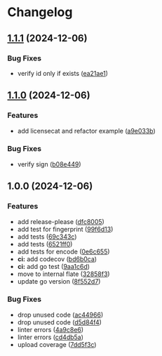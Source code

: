 # Changelog

## [1.1.1](https://github.com/vitalvas/go-license/compare/v1.1.0...v1.1.1) (2024-12-06)


### Bug Fixes

* verify id only if exists ([ea21ae1](https://github.com/vitalvas/go-license/commit/ea21ae151fee1a9ce9ffe1bc826e7017d65df45b))

## [1.1.0](https://github.com/vitalvas/go-license/compare/v1.0.0...v1.1.0) (2024-12-06)


### Features

* add licensecat and refactor example ([a9e033b](https://github.com/vitalvas/go-license/commit/a9e033ba88fc825fa2cafb926502a25a4c92ca2e))


### Bug Fixes

* verify sign ([b08e449](https://github.com/vitalvas/go-license/commit/b08e449debfe302bf040fccd803f31e3bafd83cb))

## 1.0.0 (2024-12-06)


### Features

* add release-please ([dfc8005](https://github.com/vitalvas/go-license/commit/dfc8005d12575f8c69f13048c8d39ed302408211))
* add test for fingerprint ([99f6d13](https://github.com/vitalvas/go-license/commit/99f6d1397154144e26d52101831c8fbdc20f7953))
* add tests ([69c343c](https://github.com/vitalvas/go-license/commit/69c343ce9fa0e95ee7d6729c317faa4b3bf4df95))
* add tests ([6521ff0](https://github.com/vitalvas/go-license/commit/6521ff03ebafb25f9d2b8a0ca46b1e74fcd95f4f))
* add tests for encode ([0e6c655](https://github.com/vitalvas/go-license/commit/0e6c6553a486d4948b5bada717edf21831f790d8))
* **ci:** add codecov ([bd6b0ca](https://github.com/vitalvas/go-license/commit/bd6b0ca0bbca425c1ac473af30aa76e49f9e7543))
* **ci:** add go test ([9aa1c6d](https://github.com/vitalvas/go-license/commit/9aa1c6d878ca8cdf67c43abf0d636978858da148))
* move to internal flate ([32858f3](https://github.com/vitalvas/go-license/commit/32858f3997ef7705a124c3b24c2f2556d626dd01))
* update go version ([8f552d7](https://github.com/vitalvas/go-license/commit/8f552d7182775cc52341d9742af07d6c53697f36))


### Bug Fixes

* drop unused code ([ac44966](https://github.com/vitalvas/go-license/commit/ac44966ea2c4b5a5ae216e2077f6d5e5a7e9906d))
* drop unused code ([d5d84f4](https://github.com/vitalvas/go-license/commit/d5d84f4a854bfce0cab5f345d96f1e2d68d921b5))
* linter errors ([4a9c8e6](https://github.com/vitalvas/go-license/commit/4a9c8e61369caef7af11985a811676d8e62c084b))
* linter errors ([cd4db5a](https://github.com/vitalvas/go-license/commit/cd4db5a1eee537398dae638b5c1ba13b78fbf5d8))
* upload coverage ([7dd5f3c](https://github.com/vitalvas/go-license/commit/7dd5f3cfd21622295418036f500cfbc209a02e24))
